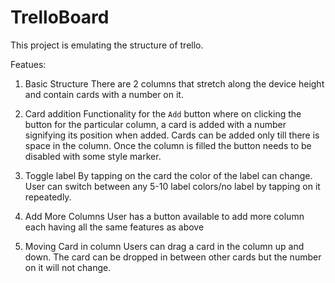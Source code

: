 # TrelloBoard

This project is emulating the structure of trello. 

Featues:

1. Basic Structure
There are 2 columns that stretch along the device height and contain cards with a number on it.

2. Card addition
Functionality for the `Add` button where on clicking the button for the particular column, a card is added with a number signifying its position when added. Cards can be added only till there is space in the column. Once the column is filled the button needs to be disabled with some style marker.

3. Toggle label
By tapping on the card the color of the label can change. User can switch between any 5-10 label colors/no label by tapping on it repeatedly.

4. Add More Columns
User has a button available to add more column each having all the same features as above

5. Moving Card in column
Users can drag a card in the column up and down. The card can be dropped in between other cards but the number on it will not change.
